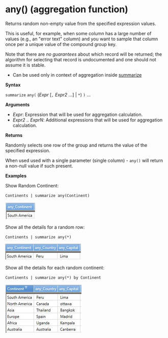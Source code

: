 # any() (aggregation function)

Returns random non-empty value from the specified expression values.

This is useful, for example, when some column has a large number of values
(e.g., an "error text" column) and you want to sample that column once per a unique value of the compound group key.

Note that there are *no guarantees* about which record will be returned; the algorithm for selecting
that record is undocumented and one should not assume it is stable.

* Can be used only in context of aggregation inside [summarize](summarizeoperator.md)

**Syntax**

`summarize` `any(` (*Expr* [`,` *Expr2* ...] | `*`) `)` ...

**Arguments**

* *Expr*: Expression that will be used for aggregation calculation. 
* *Expr2* .. *ExprN*: Additional expressions that will be used for aggregation calculation. 

**Returns**

Randomly selects one row of the group and returns the value of the specified expression.

When used used with a single parameter (single column) - `any()` will return a non-null value if such present.

**Examples**

Show Random Continent:

<!-- csl -->
```
Continents | summarize any(Continent)
```

![alt text](./images/aggregations/any1.png "any1")


Show all the details for a random row:

<!-- csl -->
```
Continents | summarize any(*) 
```

![alt text](./images/aggregations/any2.png "any2")


Show all the details for each random continent:

<!-- csl -->
```
Continents | summarize any(*) by Continent
```

![alt text](./images/aggregations/any3.png "any3")
